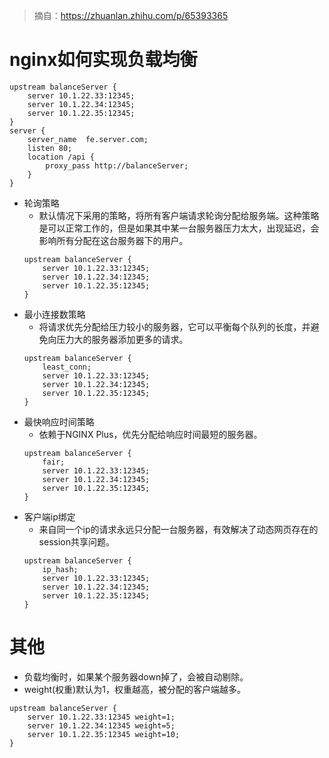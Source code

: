> 摘自：https://zhuanlan.zhihu.com/p/65393365

# nginx如何实现负载均衡
```
upstream balanceServer {
    server 10.1.22.33:12345;
    server 10.1.22.34:12345;
    server 10.1.22.35:12345;
}
server {
    server_name  fe.server.com;
    listen 80;
    location /api {
        proxy_pass http://balanceServer;
    }
}
```
* 轮询策略
    - 默认情况下采用的策略，将所有客户端请求轮询分配给服务端。这种策略是可以正常工作的，但是如果其中某一台服务器压力太大，出现延迟，会影响所有分配在这台服务器下的用户。
    ```
    upstream balanceServer {
        server 10.1.22.33:12345;
        server 10.1.22.34:12345;
        server 10.1.22.35:12345;
    }
    ```
* 最小连接数策略
    - 将请求优先分配给压力较小的服务器，它可以平衡每个队列的长度，并避免向压力大的服务器添加更多的请求。
    ```
    upstream balanceServer {
        least_conn;
        server 10.1.22.33:12345;
        server 10.1.22.34:12345;
        server 10.1.22.35:12345;
    }
    ```
* 最快响应时间策略
    - 依赖于NGINX Plus，优先分配给响应时间最短的服务器。
    ```
    upstream balanceServer {
        fair;
        server 10.1.22.33:12345;
        server 10.1.22.34:12345;
        server 10.1.22.35:12345;
    }
    ```
* 客户端ip绑定
    - 来自同一个ip的请求永远只分配一台服务器，有效解决了动态网页存在的session共享问题。
    ```
    upstream balanceServer {
        ip_hash;
        server 10.1.22.33:12345;
        server 10.1.22.34:12345;
        server 10.1.22.35:12345;
    }
    ```
    
# 其他
* 负载均衡时，如果某个服务器down掉了，会被自动剔除。
* weight(权重)默认为1，权重越高，被分配的客户端越多。
```
upstream balanceServer {
    server 10.1.22.33:12345 weight=1;
    server 10.1.22.34:12345 weight=5;
    server 10.1.22.35:12345 weight=10;
}
```
